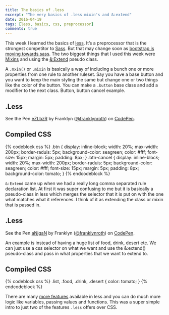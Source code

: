 ```yaml
---
title: The basics of .less
excerpt: "The very basics of .less mixin's and &:extend"
date: 2016-04-19
tags: [less, basics, css, preprocessor]
comments: true
---
```


This week I learned the basics of <a href="http://lesscss.org/features/" target="_blank">less</a>. It’s a preprocessor that is the strongest competitor to <a href="http://sass-lang.com/" target="_blank">Sass</a>. But that may change soon as <a href="http://blog.getbootstrap.com/2015/08/19/bootstrap-4-alpha/" target="_blank">bootstrap is moving towards sass</a>. The two biggest things that I used this week were <a href="http://lesscss.org/features/#mixins-feature" target="_blank">Mixins</a> and using the <a href="http://lesscss.org/features/#extend-feature" target="_blank"> &:Extend</a> pseudo class.
 
A `.mxin()` or `.mixin` is basically a way of including a bunch one or more properties from one rule to another ruleset. Say you have a base button and you want to keep the main styling the same but change one or two things like the color of the button. You can make a `.button` base class and add a modifier to the next class. Button, button cancel example.

<h2>.Less</h2>
<p data-height="266" data-theme-id="0" data-slug-hash="eZLbzR" data-default-tab="css" data-user="franklynroth" data-embed-version="2" class="codepen">See the Pen <a href="http://codepen.io/franklynroth/pen/eZLbzR/">eZLbzR</a> by Franklyn (<a href="http://codepen.io/franklynroth">@franklynroth</a>) on <a href="http://codepen.io">CodePen</a>.</p>
<script async src="//assets.codepen.io/assets/embed/ei.js"></script>

<h2>Compiled CSS</h2>
{% codeblock css %}
.btn {
  display: inline-block;
  width: 20%;
  max-width: 200px;
  border-raduis: 5px;
  background-color: seagreen;
  color: #fff;
  font-size: 15px;
  margin: 5px;
  padding: 8px;
}
.btn-cancel {
  display: inline-block;
  width: 20%;
  max-width: 200px;
  border-raduis: 5px;
  background-color: seagreen;
  color: #fff;
  font-size: 15px;
  margin: 5px;
  padding: 8px;
  background-color: tomato;
}
{% endcodeblock %}
 
`&:Extend` came up when we had a really long comma separated rule declaration list. At first it was super confusing to me but it is basically a pseudo-class in less which merges the selector that it is put on with the one what matches what it references. I think of it as extending the class or mixin that is passed in.

## .Less
<p data-height="266" data-theme-id="0" data-slug-hash="aNjqaN" data-default-tab="css,result" data-user="franklynroth" data-embed-version="2" class="codepen">See the Pen <a href="http://codepen.io/franklynroth/pen/aNjqaN/">aNjqaN</a> by Franklyn (<a href="http://codepen.io/franklynroth">@franklynroth</a>) on <a href="http://codepen.io">CodePen</a>.</p>
<script async src="//assets.codepen.io/assets/embed/ei.js"></script>


An example is instead of having a huge list of food, drink, desert etc. We can just use a css selector on what we want and use the &:extend() pseudo-class and pass in what properties that we want to extend to.

## Compiled CSS
{% codeblock css %}
.list,
.food,
.drink,
.desert {
  color: tomato;
}
{% endcodeblock %}



There are many <a href="http://lesscss.org/features/" target="_blank">more features</a> available in less and you can do much more logic like variables, passing values and functions. This was a super simple intro to just two of the features `.less` offers over CSS.
 
 